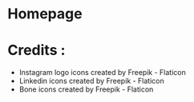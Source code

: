 # Homepage

# Credits :
- Instagram logo icons created by Freepik - Flaticon
- Linkedin icons created by Freepik - Flaticon
- Bone icons created by Freepik - Flaticon